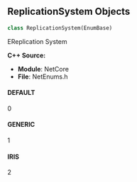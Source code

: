 ## ReplicationSystem Objects

```python
class ReplicationSystem(EnumBase)
```

EReplication System

**C++ Source:**

- **Module**: NetCore
- **File**: NetEnums.h

<a id="unreal.ReplicationSystem.DEFAULT"></a>

#### DEFAULT

0

<a id="unreal.ReplicationSystem.GENERIC"></a>

#### GENERIC

1

<a id="unreal.ReplicationSystem.IRIS"></a>

#### IRIS

2

<a id="unreal.AssetRegistrySortOrder"></a>